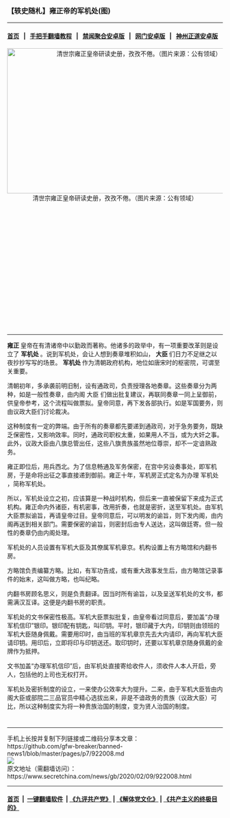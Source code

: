 ### 【轶史随札】雍正帝的军机处(图)
------------------------

#### [首页](https://github.com/gfw-breaker/banned-news1/blob/master/README.md) &nbsp;&nbsp;|&nbsp;&nbsp; [手把手翻墙教程](https://github.com/gfw-breaker/guides/wiki) &nbsp;&nbsp;|&nbsp;&nbsp; [禁闻聚合安卓版](https://github.com/gfw-breaker/bn-android) &nbsp;&nbsp;|&nbsp;&nbsp; [网门安卓版](https://github.com/oGate2/oGate) &nbsp;&nbsp;|&nbsp;&nbsp; [神州正道安卓版](https://github.com/SzzdOgate/update) 



<div class="article_right" style="fone-color:#000">
 <p style="text-align:center">
  <img alt="清世宗雍正皇帝研读史册，孜孜不倦。（图片来源：公有领域）" src="https://img2.secretchina.com/pic/2019/10-21/p2544831a361108011-ss.jpg" style="height:338px; width:600px"/>
  <br>
   清世宗雍正皇帝研读史册，孜孜不倦。（图片来源：公有领域）
   <span id="hideid" name="hideid" style="color:red;display:none;">
    <span href="https://www.secretchina.com">
    </span>
   </span>
  </br>
 </p>
 <div id="txt-mid1-t21-2017">
  <ins class="adsbygoogle" data-ad-client="ca-pub-1276641434651360" data-ad-slot="2451032099" style="display:inline-block;width:336px;height:280px">
  </ins>
  

---


  </div>
 </div>
 <p>
  <strong>
   <span href="https://www.secretchina.com/news/gb/tag/雍正" target="_blank">
    雍正
   </span>
  </strong>
  皇帝在有清诸帝中以勤政而著称。他诸多的政举中，有一项重要改革则是设立了
  <strong>
   军机处
  </strong>
  。说到军机处，会让人想到奏章堆积如山，
  <strong>
   大臣
  </strong>
  们日力不足继之以夜抄抄写写的场景。
  <strong>
   军机处
  </strong>
  作为清朝政府机构，地位如唐宋时的枢密院，可谓至关重要。
  <span id="hideid" name="hideid" style="color:red;display:none;">
   <span href="https://www.secretchina.com">
   </span>
  </span>
 </p>
 <p>
  清朝初年，多承袭前明旧制，设有通政司，负责授理各地奏章。这些奏章分为两种，如是一般性奏章，由内阁
  <span href="https://www.secretchina.com/news/gb/tag/大臣" target="_blank">
   大臣
  </span>
  们做出批复建议，再联同奏章一同上呈御前，供皇帝参考，这个流程叫做票拟。皇帝同意，再下发各部执行。如是军国要务，则由议政大臣们讨论裁决。
 </p>
 <p>
  这种制度有一定的弊端。由于所有的奏章都先要递到通政司，对于急务要务，既缺乏保密性，又影响效率。同时，通政司职权太重，如果用人不当，或为大奸之事。此外，议政大臣由八旗总管出任，这些八旗贵族虽然地位尊崇，却不一定谙熟政务。
 </p>
 <p>
  雍正即位后，用兵西北。为了信息畅通及军务保密，在宫中另设奏事处，即军机房，于是命将出征之事直接递到御前。雍正十年，军机房正式定名为办理
  <span href="https://www.secretchina.com/news/gb/tag/军机处" target="_blank">
   军机处
  </span>
  ，简称军机处。
 </p>
 <p>
  所以，军机处设立之初，应该算是一种战时机构，但后来一直被保留下来成为正式机构。雍正命内外诸臣，有机密事，改用折奏，也就是密折，送至军机处。由军机大臣票拟谕旨，再请皇帝过目。皇帝同意后，可以明发的谕旨，则下发内阁，由内阁再送到相关部门。需要保密的谕旨，则密封后由专人送达，这叫做廷寄。但一般性的奏章仍由内阁处理。
 </p>
 <p>
  军机处的人员设置有军机大臣及其僚属军机章京。机构设置上有方略馆和内翻书房。
 </p>
 <p>
  方略馆负责编纂方略。比如，有军功告成，或有重大政事发生后，由方略馆记录事件的始末，这叫做方略，也叫纪略。
 </p>
 <p>
  内翻书房顾名思义，则是负责翻译。因当时所有谕旨，以及呈送军机处的文书，都需满汉互译。这便是内翻书房的职责。
 </p>
 <p>
  军机处的文书保密性极高。军机大臣票拟批复，由皇帝看过同意后，要加盖“办理军机信印”银印。银印配有钥匙，叫印钥。平时，银印藏于大内，印钥则由领班的军机大臣随身佩戴。需要用印时，由当班的军机章京先去大内请印，再向军机大臣请印钥。用印后，立即将印与印钥送还。取印钥时，还要以军机章京随身佩戴的金牌作为抵押。
 </p>
 <p>
  文书加盖“办理军机信印”后，由军机处直接寄给收件人，须收件人本人开启，旁人，包括他的上司也无权打开。
 </p>
 <p>
  军机处及密折制度的设立，一来使办公效率大为提升。二来，由于军机大臣皆由内阁大臣或部院二三品官员中精心选拔出来，非是不谙政务的贵族（议政大臣）可比，所以这种制度实为将一种贵族治国的制度，变为贤人治国的制度。
  <center>
   <div>
    <div id="txt-mid2-t22-2017" style="display: block;  max-height: 351px;  overflow: hidden;">
     <div id="SC-21xxx">
     </div>
     <ins class="adsbygoogle" data-ad-client="ca-pub-1276641434651360" data-ad-format="auto" data-ad-slot="4301710469" data-full-width-responsive="true" style="display:block">
     </ins>
    </div>
   </div>
  </center>
  <div style="padding-top:12px;">
  </div>
 </p>
</div>

<hr/>
手机上长按并复制下列链接或二维码分享本文章：<br/>
https://github.com/gfw-breaker/banned-news1/blob/master/pages/p7/922008.md <br/>
<a href='https://github.com/gfw-breaker/banned-news1/blob/master/pages/p7/922008.md'><img src='https://github.com/gfw-breaker/banned-news1/blob/master/pages/p7/922008.md.png'/></a> <br/>
原文地址（需翻墙访问）：https://www.secretchina.com/news/gb/2020/02/09/922008.html


------------------------
#### [首页](https://github.com/gfw-breaker/banned-news1/blob/master/README.md) &nbsp;|&nbsp; [一键翻墙软件](https://github.com/gfw-breaker/nogfw/blob/master/README.md) &nbsp;| [《九评共产党》](https://github.com/gfw-breaker/9ping.md/blob/master/README.md#九评之一评共产党是什么) | [《解体党文化》](https://github.com/gfw-breaker/jtdwh.md/blob/master/README.md) | [《共产主义的终极目的》](https://github.com/gfw-breaker/gczydzjmd.md/blob/master/README.md)


<img src='http://gfw-breaker.win/banned-news/pages/p7/922008.md' width='0px' height='0px'/>